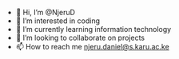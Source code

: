 - 👋 Hi, I’m @NjeruD
- 👀 I’m interested in coding
- 🌱 I’m currently learning information technology
- 💞️ I’m looking to collaborate on projects
- 📫 How to reach me njeru.daniel@s.karu.ac.ke

<!---
NjeruD/NjeruD is a ✨ special ✨ repository because its `README.md` (this file) appears on your GitHub profile.
You can click the Preview link to take a look at your changes.
--->
